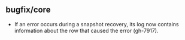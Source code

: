 ## bugfix/core

* If an error occurs during a snapshot recovery, its log now contains
  information about the row that caused the error (gh-7917).
